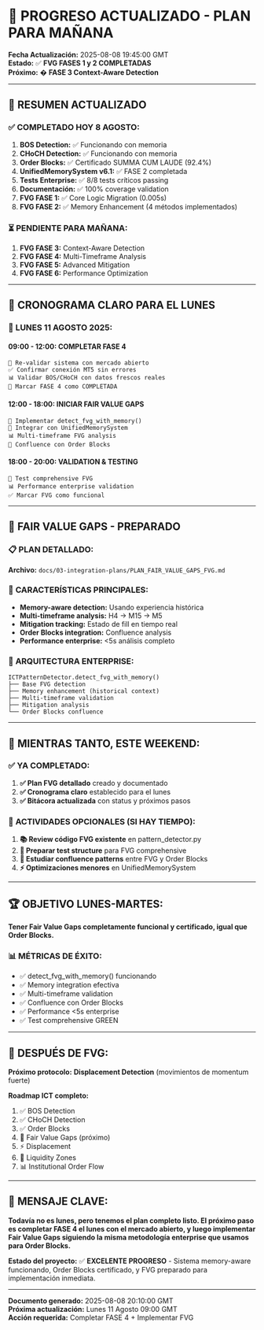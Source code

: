 # 📅 **PROGRESO ACTUALIZADO - PLAN PARA MAÑANA**

**Fecha Actualización:** 2025-08-08 19:45:00 GMT  
**Estado:** ✅ **FVG FASES 1 y 2 COMPLETADAS**  
**Próximo:** � **FASE 3 Context-Aware Detection**

---

## 🎯 **RESUMEN ACTUALIZADO**

### ✅ **COMPLETADO HOY 8 AGOSTO:**
1. **BOS Detection:** ✅ Funcionando con memoria
2. **CHoCH Detection:** ✅ Funcionando con memoria  
3. **Order Blocks:** ✅ Certificado SUMMA CUM LAUDE (92.4%)
4. **UnifiedMemorySystem v6.1:** ✅ FASE 2 completada
5. **Tests Enterprise:** ✅ 8/8 tests críticos passing
6. **Documentación:** ✅ 100% coverage validation
7. **FVG FASE 1:** ✅ Core Logic Migration (0.005s)
8. **FVG FASE 2:** ✅ Memory Enhancement (4 métodos implementados)

### ⏳ **PENDIENTE PARA MAÑANA:**
1. **FVG FASE 3:** Context-Aware Detection
2. **FVG FASE 4:** Multi-Timeframe Analysis 
3. **FVG FASE 5:** Advanced Mitigation
4. **FVG FASE 6:** Performance Optimization

---

## 📅 **CRONOGRAMA CLARO PARA EL LUNES**

### 🌅 **LUNES 11 AGOSTO 2025:**

#### **09:00 - 12:00: COMPLETAR FASE 4**
```
🧪 Re-validar sistema con mercado abierto
✅ Confirmar conexión MT5 sin errores
📊 Validar BOS/CHoCH con datos frescos reales
🎯 Marcar FASE 4 como COMPLETADA
```

#### **12:00 - 18:00: INICIAR FAIR VALUE GAPS**
```
💎 Implementar detect_fvg_with_memory()
🧠 Integrar con UnifiedMemorySystem
📊 Multi-timeframe FVG analysis
🤝 Confluence con Order Blocks
```

#### **18:00 - 20:00: VALIDATION & TESTING**
```
🧪 Test comprehensive FVG
📊 Performance enterprise validation
✅ Marcar FVG como funcional
```

---

## 💎 **FAIR VALUE GAPS - PREPARADO**

### 📋 **PLAN DETALLADO:**
**Archivo:** `docs/03-integration-plans/PLAN_FAIR_VALUE_GAPS_FVG.md`

### 🎯 **CARACTERÍSTICAS PRINCIPALES:**
- **Memory-aware detection:** Usando experiencia histórica
- **Multi-timeframe analysis:** H4 → M15 → M5
- **Mitigation tracking:** Estado de fill en tiempo real
- **Order Blocks integration:** Confluence analysis
- **Performance enterprise:** <5s análisis completo

### 🚀 **ARQUITECTURA ENTERPRISE:**
```
ICTPatternDetector.detect_fvg_with_memory()
├── Base FVG detection
├── Memory enhancement (historical context)
├── Multi-timeframe validation
├── Mitigation analysis
└── Order Blocks confluence
```

---

## 🎯 **MIENTRAS TANTO, ESTE WEEKEND:**

### ✅ **YA COMPLETADO:**
1. **✅ Plan FVG detallado** creado y documentado
2. **✅ Cronograma claro** establecido para el lunes
3. **✅ Bitácora actualizada** con status y próximos pasos

### 🔄 **ACTIVIDADES OPCIONALES (SI HAY TIEMPO):**
1. **📚 Review código FVG existente** en pattern_detector.py
2. **🧪 Preparar test structure** para FVG comprehensive
3. **📖 Estudiar confluence patterns** entre FVG y Order Blocks
4. **⚡ Optimizaciones menores** en UnifiedMemorySystem

---

## 🏆 **OBJETIVO LUNES-MARTES:**

**Tener Fair Value Gaps completamente funcional y certificado, igual que Order Blocks.**

### 📊 **MÉTRICAS DE ÉXITO:**
- ✅ detect_fvg_with_memory() funcionando
- ✅ Memory integration efectiva  
- ✅ Multi-timeframe validation
- ✅ Confluence con Order Blocks
- ✅ Performance <5s enterprise
- ✅ Test comprehensive GREEN

---

## 🔮 **DESPUÉS DE FVG:**

**Próximo protocolo:** **Displacement Detection** (movimientos de momentum fuerte)

**Roadmap ICT completo:**
1. ✅ BOS Detection
2. ✅ CHoCH Detection  
3. ✅ Order Blocks
4. 💎 Fair Value Gaps (próximo)
5. ⚡ Displacement
6. 🎯 Liquidity Zones
7. 📊 Institutional Order Flow

---

## 🎯 **MENSAJE CLAVE:**

**Todavía no es lunes, pero tenemos el plan completo listo. El próximo paso es completar FASE 4 el lunes con el mercado abierto, y luego implementar Fair Value Gaps siguiendo la misma metodología enterprise que usamos para Order Blocks.**

**Estado del proyecto:** ✅ **EXCELENTE PROGRESO** - Sistema memory-aware funcionando, Order Blocks certificado, y FVG preparado para implementación inmediata.

---

**Documento generado:** 2025-08-08 20:10:00 GMT  
**Próxima actualización:** Lunes 11 Agosto 09:00 GMT  
**Acción requerida:** Completar FASE 4 + Implementar FVG
